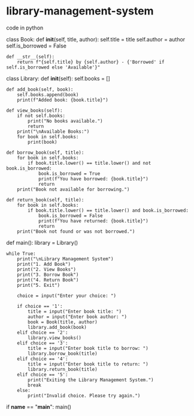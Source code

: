 # library-management-system
code in python


class Book:
    def __init__(self, title, author):
        self.title = title
        self.author = author
        self.is_borrowed = False

    def __str__(self):
        return f"{self.title} by {self.author} - {'Borrowed' if self.is_borrowed else 'Available'}"


class Library:
    def __init__(self):
        self.books = []

    def add_book(self, book):
        self.books.append(book)
        print(f"Added book: {book.title}")

    def view_books(self):
        if not self.books:
            print("No books available.")
            return
        print("\nAvailable Books:")
        for book in self.books:
            print(book)

    def borrow_book(self, title):
        for book in self.books:
            if book.title.lower() == title.lower() and not book.is_borrowed:
                book.is_borrowed = True
                print(f"You have borrowed: {book.title}")
                return
        print("Book not available for borrowing.")

    def return_book(self, title):
        for book in self.books:
            if book.title.lower() == title.lower() and book.is_borrowed:
                book.is_borrowed = False
                print(f"You have returned: {book.title}")
                return
        print("Book not found or was not borrowed.")


def main():
    library = Library()

    while True:
        print("\nLibrary Management System")
        print("1. Add Book")
        print("2. View Books")
        print("3. Borrow Book")
        print("4. Return Book")
        print("5. Exit")

        choice = input("Enter your choice: ")

        if choice == '1':
            title = input("Enter book title: ")
            author = input("Enter book author: ")
            book = Book(title, author)
            library.add_book(book)
        elif choice == '2':
            library.view_books()
        elif choice == '3':
            title = input("Enter book title to borrow: ")
            library.borrow_book(title)
        elif choice == '4':
            title = input("Enter book title to return: ")
            library.return_book(title)
        elif choice == '5':
            print("Exiting the Library Management System.")
            break
        else:
            print("Invalid choice. Please try again.")

if __name__ == "__main__":
    main()
